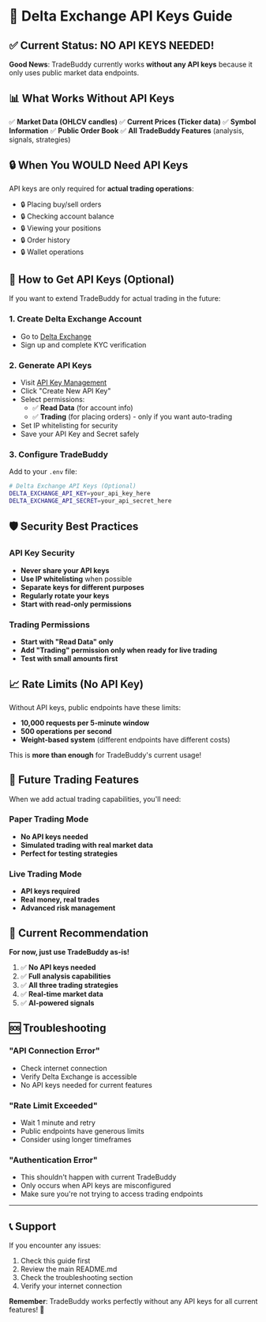 # 🔑 Delta Exchange API Keys Guide

## ✅ Current Status: NO API KEYS NEEDED!

**Good News**: TradeBuddy currently works **without any API keys** because it only uses public market data endpoints.

## 📊 What Works Without API Keys

✅ **Market Data (OHLCV candles)**
✅ **Current Prices (Ticker data)**
✅ **Symbol Information**
✅ **Public Order Book**
✅ **All TradeBuddy Features** (analysis, signals, strategies)

## 🔒 When You WOULD Need API Keys

API keys are only required for **actual trading operations**:

- 🔒 Placing buy/sell orders
- 🔒 Checking account balance
- 🔒 Viewing your positions
- 🔒 Order history
- 🔒 Wallet operations

## 🚀 How to Get API Keys (Optional)

If you want to extend TradeBuddy for actual trading in the future:

### 1. **Create Delta Exchange Account**
- Go to [Delta Exchange](https://www.delta.exchange/)
- Sign up and complete KYC verification

### 2. **Generate API Keys**
- Visit [API Key Management](https://www.delta.exchange/app/account/manageapikeys)
- Click "Create New API Key"
- Select permissions:
  - ✅ **Read Data** (for account info)
  - ✅ **Trading** (for placing orders) - only if you want auto-trading
- Set IP whitelisting for security
- Save your API Key and Secret safely

### 3. **Configure TradeBuddy**
Add to your `.env` file:
```bash
# Delta Exchange API Keys (Optional)
DELTA_EXCHANGE_API_KEY=your_api_key_here
DELTA_EXCHANGE_API_SECRET=your_api_secret_here
```

## 🛡️ Security Best Practices

### **API Key Security**
- **Never share your API keys**
- **Use IP whitelisting** when possible
- **Separate keys for different purposes**
- **Regularly rotate your keys**
- **Start with read-only permissions**

### **Trading Permissions**
- **Start with "Read Data" only**
- **Add "Trading" permission only when ready for live trading**
- **Test with small amounts first**

## 📈 Rate Limits (No API Key)

Without API keys, public endpoints have these limits:
- **10,000 requests per 5-minute window**
- **500 operations per second**
- **Weight-based system** (different endpoints have different costs)

This is **more than enough** for TradeBuddy's current usage!

## 🔮 Future Trading Features

When we add actual trading capabilities, you'll need:

### **Paper Trading Mode**
- **No API keys needed**
- **Simulated trading with real market data**
- **Perfect for testing strategies**

### **Live Trading Mode**
- **API keys required**
- **Real money, real trades**
- **Advanced risk management**

## 🎯 Current Recommendation

**For now, just use TradeBuddy as-is!**

1. ✅ **No API keys needed**
2. ✅ **Full analysis capabilities**
3. ✅ **All three trading strategies**
4. ✅ **Real-time market data**
5. ✅ **AI-powered signals**

## 🆘 Troubleshooting

### **"API Connection Error"**
- Check internet connection
- Verify Delta Exchange is accessible
- No API keys needed for current features

### **"Rate Limit Exceeded"**
- Wait 1 minute and retry
- Public endpoints have generous limits
- Consider using longer timeframes

### **"Authentication Error"**
- This shouldn't happen with current TradeBuddy
- Only occurs when API keys are misconfigured
- Make sure you're not trying to access trading endpoints

---

## 📞 Support

If you encounter any issues:
1. Check this guide first
2. Review the main README.md
3. Check the troubleshooting section
4. Verify your internet connection

**Remember**: TradeBuddy works perfectly without any API keys for all current features! 🎉